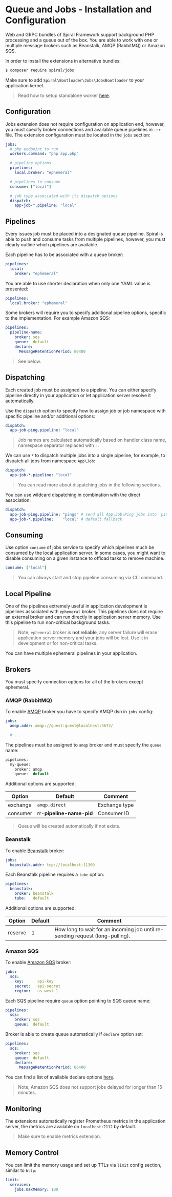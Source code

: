 # Queue and Jobs - Installation and Configuration
Web and GRPC bundles of Spiral Framework support background PHP processing and a queue out of the box. You are able
to work with one or multiple message brokers such as Beanstalk, AMQP (RabbitMQ) or Amazon SQS.

In order to install the extensions in alternative bundles:

```bash
$ composer require spiral/jobs
```

Make sure to add `Spiral\Bootloader\Jobs\JobsBootloader` to your application kernel.

> Read how to setup standalone worker [here](/queue/standalone.md).

## Configuration
Jobs extension does not require configuration on application end, however, you must specify broker connections and
available queue pipelines in `.rr` file. The extension configuration must be located in the `jobs` section:

```yaml
jobs:
  # php endpoint to run
  workers.command: "php app.php"

  # pipeline options
  pipelines:
    local.broker: "ephemeral"

  # pipelines to consume
  consume: ["local"]  

  # job type associated with its dispatch options
  dispatch:
    app-job-*.pipeline: "local"
```

## Pipelines
Every issues job must be placed into a designated queue pipeline. Spiral is able to push and consume tasks from multiple
pipelines, however, you must clearly outline which pipelines are available.

Each pipeline has to be associated with a queue broker:

```yaml
pipelines:
  local:
    broker: "ephemeral"
``` 

You are able to use shorter declaration when only one YAML value is presented:

```yaml
pipelines:
  local.broker: "ephemeral"
```

Some brokers will require you to specify additional pipeline options, specific to the implementation. For example Amazon SQS:

```yaml
pipelines:
  pipeline-name:
    broker: sqs
    queue:  default
    declare:
      MessageRetentionPeriod: 86400
```

> See below.

## Dispatching
Each created job must be assigned to a pipeline. You can either specify pipeline directly in your application or let
application server resolve it automatically. 

Use the `dispatch` option to specify how to assign job or job namespace with specific pipeline and/or additional options:

```yaml
dispatch:
  app-job-ping.pipeline: "local"
```

> Job names are calculated automatically based on handler class name, namespace separator replaced with `-`. 

We can use `*` to dispatch multiple jobs into a single pipeline, for example, to dispatch all jobs from namespace `App\Job`:

```yaml
dispatch:
  app-job-*.pipeline: "local"
```

> You can read more about dispatching jobs in the following sections.

You can use wildcard dispatching in combination with the direct association:

```yaml
dispatch:
  app-job-ping.pipeline: "pings" # send all App\Job\Ping jobs into `pings`
  app-job-*.pipeline:    "local" # default fallback
```

## Consuming
Use option `consume` of jobs service to specify which pipelines much be consumed by the local application server. In some cases,
you might want to disable consuming on a given instance to offload tasks to remove machine.

```yaml
consume: ["local"]  
```

> You can always start and stop pipeline consuming via CLI command.

## Local Pipeline
One of the pipelines extremely useful in application development is pipelines associated with `ephemeral` broker.
This pipelines does not require an external broker and can run directly in application server memory. Use this pipeline
to run non-critical background tasks.

> Note, `ephemeral` broker is **not reliable**, any server failure will erase application server memory and your jobs
> will be lost. Use it in development or for non-critical tasks.

You can have multiple ephemeral pipelines in your application.

## Brokers
You must specify connection options for all of the brokers except ephemeral. 

### AMQP (RabbitMQ)
To enable [AMQP](https://www.amqp.org/) broker you have to specify AMQP dsn in `jobs` config:

```yaml
jobs:
  amqp.addr: amqp://guest:guest@localhost:5672/

  # ...
```

The pipelines must be assigned to `amqp` broker and must specify the `queue` name:

```php
pipelines:
  my-queue:
    broker: amqp
    queue:  default
```

Additional options are supported:

Option   | Default                      | Comment
---      | ---                          | ---
exchange | `amqp.direct`                | Exchange type
consumer | rr-**pipeline-name**-**pid** | Consumer ID

> Queue will be created automatically if not exists.

### Beanstalk
To enable [Beanstalk](https://beanstalkd.github.io/) broker:

```yaml
jobs:
  beanstalk.addr: tcp://localhost:11300
```

Each Beanstalk pipeline requires a `tube` option:

```yaml
pipelines:
  beanstalk:
    broker: beanstalk
    tube:   default
```

Additional options are supported:

Option   | Default  | Comment
--      | ---      | ---
reserve  | 1        | How long to wait for an incoming job until re-sending request (long-pulling). 

### Amazon SQS
To enable [Amazon SQS](https://aws.amazon.com/en/sqs/) broker:


```yaml
jobs:
  sqs:
    key:      api-key
    secret:   api-secret
    region:   us-west-1
```

Each SQS pipeline require `queue` option pointing to SQS queue name:

```yaml
pipelines:
  sqs:
    broker: sqs
    queue:  default        
```

Broker is able to create queue automatically if `declare` option set:

```yaml
pipelines:
  sqs:
    broker: sqs
    queue:  default
    declare:
      MessageRetentionPeriod: 86400
```

You can find a list of available declare options [here](https://docs.aws.amazon.com/AWSSimpleQueueService/latest/APIReference/API_SetQueueAttributes.html).

> Note, Amazon SQS does not support jobs delayed for longer than 15 minutes.

## Monitoring
The extensions automatically register Prometheus metrics in the application server, the metrics are available on `localhost:2112`
 by default.
 
> Make sure to enable metrics extension.

## Memory Control
You can limit the memory usage and set up TTLs via `limit` config section, similar to `http`:

```yaml
limit:
  services:
    jobs.maxMemory: 100
```
